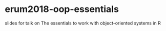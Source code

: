 # erum2018-oop-essentials
slides for talk on The essentials to work with object-oriented systems in R
